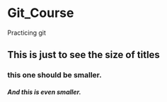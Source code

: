 # Git_Course
Practicing git

## This is just to see the size of titles
### this one should be smaller.
##### And this is even  smaller.
